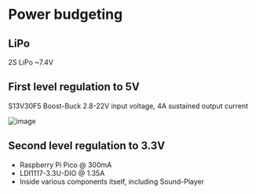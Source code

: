 # Power budgeting

## LiPo
2S LiPo ~7.4V

## First level regulation to 5V
S13V30F5 Boost-Buck 2.8-22V input voltage, 4A sustained output current

![image](https://user-images.githubusercontent.com/2276327/194172997-f22ad231-0863-4519-8dbf-07bdbd8925af.png)

## Second level regulation to 3.3V
* Raspberry Pi Pico @ 300mA
* LDI1117-3.3U-DIO @ 1.35A
* Inside various components itself, including Sound-Player
